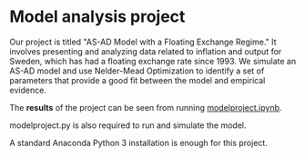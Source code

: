 # Model analysis project

Our project is titled "AS-AD Model with a Floating Exchange Regime." It involves presenting and analyzing data related to inflation and output for Sweden, which has had a floating exchange rate since 1993. We simulate an AS-AD model and use Nelder-Mead Optimization to identify a set of parameters that provide a good fit between the model and empirical evidence.

The **results** of the project can be seen from running [modelproject.ipynb](modelproject.ipynb).

modelproject.py is also required to run and simulate the model.

A standard Anaconda Python 3 installation is enough for this project.